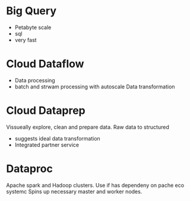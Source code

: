 # Big Query
- Petabyte scale
- sql
- very fast

# Cloud Dataflow
- Data processing
- batch and strwam processing with autoscale
Data transformation

# Cloud Dataprep
Vissueally explore, clean and prepare data. Raw data to structured
- suggests ideal data transformation
- Integrated partner service

# Dataproc
Apache spark and Hadoop clusters. Use if has dependeny on pache eco systemc
Spins up necessary master and worker nodes.


